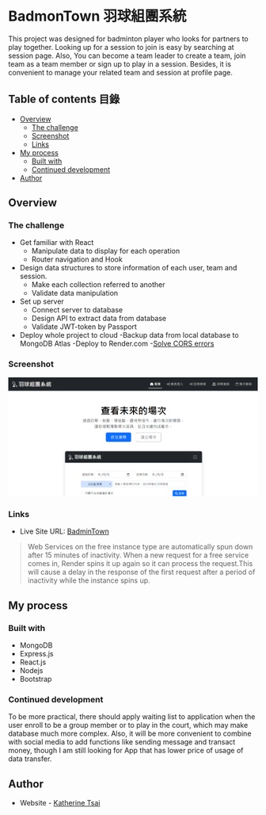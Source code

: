 # BadmonTown 羽球組團系統

This project was designed for badminton player who looks for partners to play together. Looking up for a session to join is easy by searching at session page. Also, You can become a team leader to create a team, join team as a team member or sign up to play in a session. Besides, it is convenient to manage your related team and session at profile page.

## Table of contents 目錄

- [Overview](#overview)
  - [The challenge](#the-challenge)
  - [Screenshot](#screenshot)
  - [Links](#links)
- [My process](#my-process)
  - [Built with](#built-with)
  - [Continued development](#continued-development)
- [Author](#author)

## Overview

### The challenge

- Get familiar with React
  - Manipulate data to display for each operation
  - Router navigation and Hook
- Design data structures to store information of each user, team and session.
  - Make each collection referred to another
  - Validate data manipulation
- Set up server
  - Connect server to database
  - Design API to extract data from database
  - Validate JWT-token by Passport
- Deploy whole project to cloud
  -Backup data from local database to MongoDB Atlas
  -Deploy to Render.com
  -[Solve CORS errors](https://community.render.com/t/no-access-control-allow-origin-header/12947)

### Screenshot

![Homepage](./client/src/images/demo06.png "Homepage")

### Links

- Live Site URL: [BadminTown](https://badmintown.onrender.com/)
> Web Services on the free instance type are automatically spun down after 15 minutes of inactivity. When a new request for a free service comes in, Render spins it up again so it can process the request.This will cause a delay in the response of the first request after a period of inactivity while the instance spins up.

## My process

### Built with

- MongoDB
- Express.js
- React.js
- Nodejs
- Bootstrap

### Continued development

To be more practical, there should apply waiting list to application when the user enroll to be a group member or to play in the court, which may make database much more complex. Also, it will be more convenient to combine with social media to add functions like sending message and transact money, though I am still looking for App that has lower price of usage of data transfer.

## Author

- Website - [Katherine Tsai](https://github.com/ytsai4)
